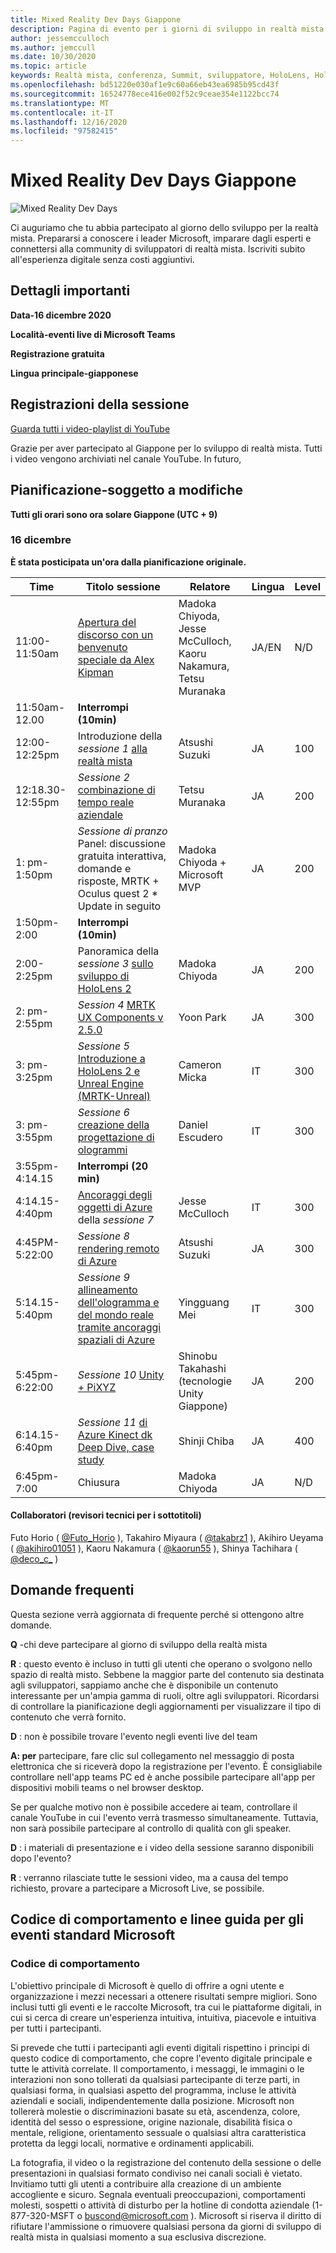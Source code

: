 ```yaml
---
title: Mixed Reality Dev Days Giappone
description: Pagina di evento per i giorni di sviluppo in realtà mista Giappone
author: jessemcculloch
ms.author: jemccull
ms.date: 10/30/2020
ms.topic: article
keywords: Realtà mista, conferenza, Summit, sviluppatore, HoloLens, HoloLens 2, Kinect
ms.openlocfilehash: bd51220e030af1e9c60a66eb43ea6985b95cd43f
ms.sourcegitcommit: 16524778ece416e002f52c9ceae354e1122bcc74
ms.translationtype: MT
ms.contentlocale: it-IT
ms.lasthandoff: 12/16/2020
ms.locfileid: "97582415"
---
```

# <a name="mixed-reality-dev-days-japan"></a>Mixed Reality Dev Days Giappone

![Mixed Reality Dev Days](images/MRDD/MRDevDaysJapanBanner.png)

Ci auguriamo che tu abbia partecipato al giorno dello sviluppo per la realtà mista. Prepararsi a conoscere i leader Microsoft, imparare dagli esperti e connettersi alla community di sviluppatori di realtà mista. Iscriviti subito all'esperienza digitale senza costi aggiuntivi.

## <a name="important-details"></a>Dettagli importanti

**Data-16 dicembre 2020**

**Località-eventi live di Microsoft Teams**

**Registrazione gratuita**

**Lingua principale-giapponese**

## <a name="session-recordings"></a>Registrazioni della sessione

[Guarda tutti i video-playlist di YouTube](https://www.youtube.com/playlist?list=PLQEKit6tfVVIZaQWKTuNMONjPiIKMuJRH)

Grazie per aver partecipato al Giappone per lo sviluppo di realtà mista. Tutti i video vengono archiviati nel canale YouTube. In futuro,

## <a name="schedule---subject-to-change"></a>Pianificazione-soggetto a modifiche

**Tutti gli orari sono ora solare Giappone (UTC + 9)** 

### <a name="december-16th"></a>16 dicembre

**È stata posticipata un'ora dalla pianificazione originale.**

|**Time**|**Titolo sessione**|**Relatore**|**Lingua**|**Level**|
|---------|---------|---------|---------|---------|
|11:00-11:50am|[Apertura del discorso con un benvenuto speciale da Alex Kipman](https://youtu.be/MamMO11TnzY)|Madoka Chiyoda, Jesse McCulloch, Kaoru Nakamura, Tetsu Muranaka|JA/EN|N/D|
|11:50am-12.00|**Interrompi (10min)**||||
|12:00-12:25pm|Introduzione della *sessione 1* [alla realtà mista](https://youtu.be/HqJy91y8Of0)|Atsushi Suzuki|JA|100|
|12:18.30-12:55pm|*Sessione 2* [combinazione di tempo reale aziendale](https://youtu.be/fJJ9I8UGbio)|Tetsu Muranaka|JA|200|
|1: pm-1:50pm|*Sessione di pranzo* Panel: discussione gratuita interattiva, domande e risposte, MRTK + Oculus quest 2 * Update in seguito|Madoka Chiyoda + Microsoft MVP|JA|200|
|1:50pm-2:00|**Interrompi (10min)**||||
|2:00-2:25pm|Panoramica della *sessione 3* [sullo sviluppo di HoloLens 2](https://youtu.be/_z0CwAVkbiQ)|Madoka Chiyoda|JA|200|
|2: pm-2:55pm|*Session 4* [MRTK UX Components v 2.5.0](https://youtu.be/If5R9diyF50)|Yoon Park|JA|300|
|3: pm-3:25pm|*Sessione 5* [Introduzione a HoloLens 2 e Unreal Engine (MRTK-Unreal)](https://youtu.be/AsAuPx0iz3o)|Cameron Micka|IT|300|
|3: pm-3:55pm|*Sessione 6* [creazione della progettazione di ologrammi](https://youtu.be/jHn9yydiRTw)|Daniel Escudero|IT|300|
|3:55pm-4:14.15|**Interrompi (20 min)**||||
|4:14.15-4:40pm|[Ancoraggi degli oggetti di Azure](https://youtu.be/dZCb6VJlaaU) della *sessione 7*|Jesse McCulloch|IT|300|
|4:45PM-5:22:00|*Sessione 8* [rendering remoto di Azure](https://youtu.be/MEhL12WGOW0)|Atsushi Suzuki|JA|300|
|5:14.15-5:40pm|*Sessione 9* [allineamento dell'ologramma e del mondo reale tramite ancoraggi spaziali di Azure](https://youtu.be/ApBd_jSHg9Q)|Yingguang Mei|IT|300|
|5:45pm-6:22:00|*Sessione 10* [Unity + PiXYZ](https://youtu.be/ggRZRRN36VI)|Shinobu Takahashi (tecnologie Unity Giappone)|JA|200|
|6:14.15-6:40pm|*Sessione 11* [di Azure Kinect dk Deep Dive, case study](https://youtu.be/C6gg2jBL3Tw)|Shinji Chiba|JA|400|
|6:45pm-7:00|Chiusura|Madoka Chiyoda|JA|N/D|

#### <a name="contributors-technical-reviewers-for-the-subtitles"></a>Collaboratori (revisori tecnici per i sottotitoli)

Futo Horio ( [@Futo_Horio](https://twitter.com/Futo_Horio) ), Takahiro Miyaura ( [@takabrz1](https://twitter.com/takabrz1) ), Akihiro Ueyama ( [@akihiro01051](https://twitter.com/akihiro01051) ), Kaoru Nakamura ( [@kaorun55](https://twitter.com/kaorun55) ), Shinya Tachihara ( [@deco_c_](https://twitter.com/deco_c_) )

## <a name="frequently-asked-questions"></a>Domande frequenti
Questa sezione verrà aggiornata di frequente perché si ottengono altre domande.

**Q** -chi deve partecipare al giorno di sviluppo della realtà mista

**R** : questo evento è incluso in tutti gli utenti che operano o svolgono nello spazio di realtà misto. Sebbene la maggior parte del contenuto sia destinata agli sviluppatori, sappiamo anche che è disponibile un contenuto interessante per un'ampia gamma di ruoli, oltre agli sviluppatori. Ricordarsi di controllare la pianificazione degli aggiornamenti per visualizzare il tipo di contenuto che verrà fornito.  

**D** : non è possibile trovare l'evento negli eventi live del team

**A: per** partecipare, fare clic sul collegamento nel messaggio di posta elettronica che si riceverà dopo la registrazione per l'evento. È consigliabile controllare nell'app teams PC ed è anche possibile partecipare all'app per dispositivi mobili teams o nel browser desktop.

Se per qualche motivo non è possibile accedere ai team, controllare il canale YouTube in cui l'evento verrà trasmesso simultaneamente. Tuttavia, non sarà possibile partecipare al controllo di qualità con gli speaker.

**D** : i materiali di presentazione e i video della sessione saranno disponibili dopo l'evento?

**R** : verranno rilasciate tutte le sessioni video, ma a causa del tempo richiesto, provare a partecipare a Microsoft Live, se possibile.

<!--  
**Q** -  
**A** -  
  
**Q** -  
**A** -  
  
**Q** -  
**A** -  
-->

## <a name="code-of-conduct-and-microsoft-standard-event-guidelines"></a>Codice di comportamento e linee guida per gli eventi standard Microsoft

### <a name="code-of-conduct"></a>Codice di comportamento 

L'obiettivo principale di Microsoft è quello di offrire a ogni utente e organizzazione i mezzi necessari a ottenere risultati sempre migliori. Sono inclusi tutti gli eventi e le raccolte Microsoft, tra cui le piattaforme digitali, in cui si cerca di creare un'esperienza intuitiva, intuitiva, piacevole e intuitiva per tutti i partecipanti.

Si prevede che tutti i partecipanti agli eventi digitali rispettino i principi di questo codice di comportamento, che copre l'evento digitale principale e tutte le attività correlate. Il comportamento, i messaggi, le immagini o le interazioni non sono tollerati da qualsiasi partecipante di terze parti, in qualsiasi forma, in qualsiasi aspetto del programma, incluse le attività aziendali e sociali, indipendentemente dalla posizione. Microsoft non tollererà molestie o discriminazioni basate su età, ascendenza, colore, identità del sesso o espressione, origine nazionale, disabilità fisica o mentale, religione, orientamento sessuale o qualsiasi altra caratteristica protetta da leggi locali, normative e ordinamenti applicabili.  

La fotografia, il video o la registrazione del contenuto della sessione o delle presentazioni in qualsiasi formato condiviso nei canali sociali è vietato. Invitiamo tutti gli utenti a contribuire alla creazione di un ambiente accogliente e sicuro. Segnala eventuali preoccupazioni, comportamenti molesti, sospetti o attività di disturbo per la hotline di condotta aziendale (1-877-320-MSFT o [buscond@microsoft.com](mailto:buscond@microsoft.com) ). Microsoft si riserva il diritto di rifiutare l'ammissione o rimuovere qualsiasi persona da giorni di sviluppo di realtà mista in qualsiasi momento a sua esclusiva discrezione. 
